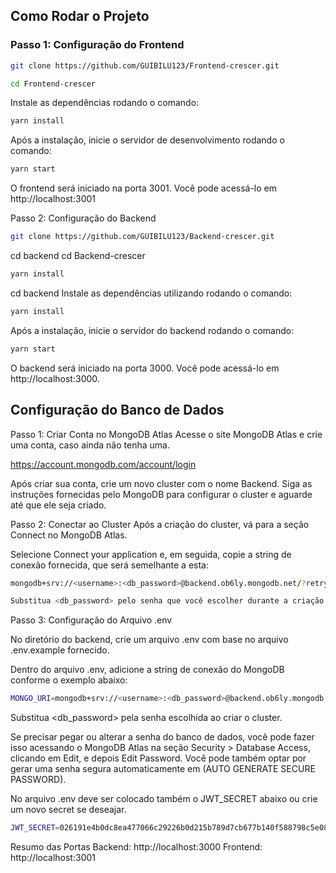 
## Como Rodar o Projeto

### Passo 1: Configuração do Frontend


```bash
git clone https://github.com/GUIBILU123/Frontend-crescer.git
```

```bash
cd Frontend-crescer
```

Instale as dependências rodando o comando:

```bash
yarn install
```

Após a instalação, inicie o servidor de desenvolvimento rodando o comando:

```bash
yarn start
```

O frontend será iniciado na porta 3001. Você pode acessá-lo em http://localhost:3001


Passo 2: Configuração do Backend

```bash
git clone https://github.com/GUIBILU123/Backend-crescer.git
```


cd backend
cd Backend-crescer
```bash
yarn install
```

cd backend
Instale as dependências utilizando rodando o comando:
```bash
yarn install
```

Após a instalação, inicie o servidor do backend rodando o comando:
```bash
yarn start
```


O backend será iniciado na porta 3000. Você pode acessá-lo em http://localhost:3000.


## Configuração do Banco de Dados
Passo 1: Criar Conta no MongoDB Atlas
Acesse o site MongoDB Atlas e crie uma conta, caso ainda não tenha uma.

https://account.mongodb.com/account/login

Após criar sua conta, crie um novo cluster com o nome Backend. Siga as instruções fornecidas pelo MongoDB para configurar o cluster e aguarde até que ele seja criado.

Passo 2: Conectar ao Cluster
Após a criação do cluster, vá para a seção Connect no MongoDB Atlas.

Selecione Connect your application e, em seguida, copie a string de conexão fornecida, que será semelhante a esta:

```bash
mongodb+srv://<username>:<db_password>@backend.ob6ly.mongodb.net/?retryWrites=true&w=majority&appName=Backend
```
```bash
Substitua <db_password> pelo senha que você escolher durante a criação do cluster.
```

Passo 3: Configuração do Arquivo .env

No diretório do backend, crie um arquivo .env com base no arquivo .env.example fornecido.

Dentro do arquivo .env, adicione a string de conexão do MongoDB conforme o exemplo abaixo:


```bash
MONGO_URI=mongodb+srv://<username>:<db_password>@backend.ob6ly.mongodb.net/?retryWrites=true&w=majority&appName=Backend

```

Substitua <db_password> pela senha escolhida ao criar o cluster.


Se precisar pegar ou alterar a senha do banco de dados, você pode fazer isso acessando o MongoDB Atlas na seção Security > Database Access, clicando em Edit, e depois Edit Password. Você pode também optar por gerar uma senha segura automaticamente em (AUTO GENERATE SECURE PASSWORD).

No arquivo .env deve ser colocado também o JWT_SECRET abaixo ou crie um novo secret se deseajar.

```bash
JWT_SECRET=026191e4b0dc8ea477066c29226b0d215b789d7cb677b140f588798c5e08981

```




Resumo das Portas
Backend: http://localhost:3000
Frontend: http://localhost:3001



